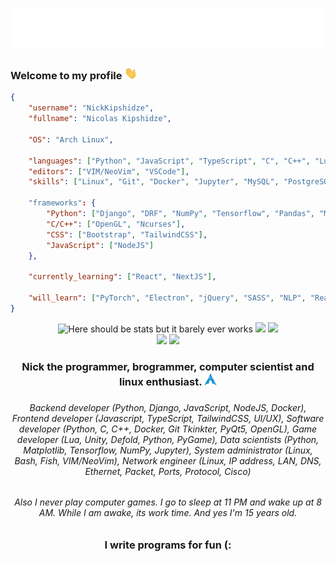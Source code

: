 <h1 align="center">
    <img src="https://raw.githubusercontent.com/NickKipshidze/NickKipshidze/main/name.svg" alt="Nick Kipshidze"/>
</h1>

<h3 align="left">
    Welcome to my profile <img src="https://raw.githubusercontent.com/NickKipshidze/NickKipshidze/main/wave.gif" height="20px" alt="👋">
</h3>

<!-- Cool JSON profile lol -->

```JSON
{
    "username": "NickKipshidze",
    "fullname": "Nicolas Kipshidze",

    "OS": "Arch Linux",

    "languages": ["Python", "JavaScript", "TypeScript", "C", "C++", "Lua"],
    "editors": ["VIM/NeoVim", "VSCode"],
    "skills": ["Linux", "Git", "Docker", "Jupyter", "MySQL", "PostgreSQL", "Bash", "Fish", "Unity", "Defold"]

    "frameworks": {
        "Python": ["Django", "DRF", "NumPy", "Tensorflow", "Pandas", "Matplotlib", "OpenCV", "PyQt5", "Tkinter", "PyGame"],
        "C/C++": ["OpenGL", "Ncurses"],
        "CSS": ["Bootstrap", "TailwindCSS"],
        "JavaScript": ["NodeJS"]
    },

    "currently_learning": ["React", "NextJS"],

    "will_learn": ["PyTorch", "Electron", "jQuery", "SASS", "NLP", "React Native"]
}
```

<div align="center">
    <img alt="Here should be stats but it barely ever works" src="https://streak-stats.demolab.com/?user=NickKipshidze&hide_border=true&card_width=700&theme=react" width=700>
    <img src="https://github-profile-summary-cards.vercel.app/api/cards/profile-details?username=NickKipshidze&theme=react&hide_border=true" width=700>
    <img src="https://github-readme-activity-graph.vercel.app/graph?username=NickKipshidze&theme=react&hide_border=true" width=700>
    <div>
        <img src="https://github-profile-summary-cards.vercel.app/api/cards/stats?username=NickKipshidze&theme=react&hide_border=true" height=226>
        <img src="https://github-readme-stats.vercel.app/api/top-langs/?username=nickkipshidze&langs_count=10&theme=react&layout=compact&hide_border=true" height=226>
    </div>
</div>

<h3 align="center">Nick the programmer, brogrammer, computer scientist and linux enthusiast. <img src="./arch.png" height="20px" alt="arch"><h3>
<h6 align="center">Backend developer (Python, Django, JavaScript, NodeJS, Docker), Frontend developer (Javascript, TypeScript, TailwindCSS, UI/UX), Software developer (Python, C, C++, Docker, Git Tkinkter, PyQt5, OpenGL), Game developer (Lua, Unity, Defold, Python, PyGame), Data scientists (Python, Matplotlib, Tensorflow, NumPy, Jupyter), System administrator (Linux, Bash, Fish, VIM/NeoVim), Network engineer (Linux, IP address, LAN, DNS, Ethernet, Packet, Ports, Protocol, Cisco)</h6>
<h6 align="center">Also I never play computer games. I go to sleep at 11 PM and wake up at 8 AM. While I am awake, its work time. And yes I'm 15 years old.<h6>

<h3 align="center">I write programs for fun (:</h3>
